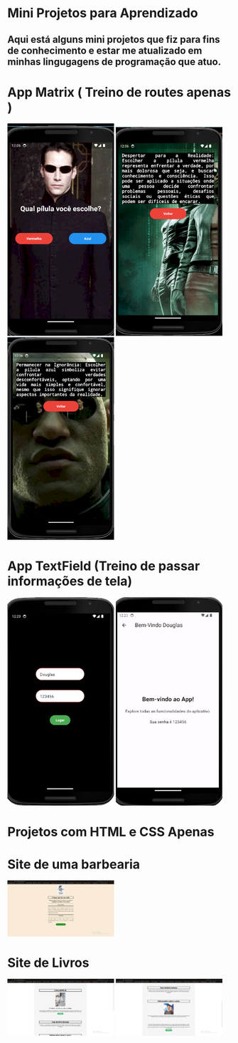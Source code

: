 # Mini Projetos para Aprendizado

## Aqui está alguns mini projetos que fiz para fins de conhecimento e estar me atualizado em minhas lingugagens de programação que atuo.

# App Matrix ( Treino de routes apenas )


<img src="Images/AppMatrix/Imageminicial-matrix.png" width='240'>
<img src="Images/AppMatrix/Imagem2-matrix.png" width='240'>
<img src="Images/AppMatrix/Imagem3-matrix.png" width='240'>

# App TextField (Treino de passar informações de tela)

<img src="Images/AppTextField/Login.png" width='240'>
<img src="Images/AppTextField/Tela_secundaria.png" width='240'>

# Projetos com HTML e CSS Apenas

# Site de uma barbearia
<img src="Images/SiteBarbearia/landing.png" width='240'>

# Site de Livros

<img src="Images/SitedeLivros/Landingdelivros.png" width='240'>
<img src="Images/SitedeLivros/continuacao.png" width='240'>